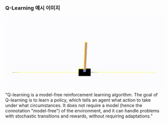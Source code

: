 ### Q-Learning 예시 이미지
![Alt text](<2023-07-06 11 39 42.gif>)


"Q-learning is a model-free reinforcement learning algorithm. The goal of Q-learning is to learn a policy, which tells an agent what action to take under what circumstances. It does not require a model (hence the connotation "model-free") of the environment, and it can handle problems with stochastic transitions and rewards, without requiring adaptations."